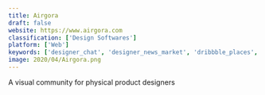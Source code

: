 ```yaml
---
title: Airgora
draft: false 
website: https://www.airgora.com
classification: ['Design Softwares']
platform: ['Web']
keywords: ['designer_chat', 'designer_news_market', 'dribbble_places', 'ocean', 'pixelfold', 'pixelfold_feedback', 'qritiq.me', 'team_sketch', 'the_graphic_design_archive', 'ui_jar', 'vsco_messages']
image: 2020/04/Airgora.png
---
```

A visual community for physical product designers